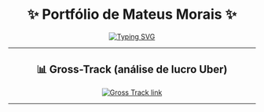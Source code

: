 <h1 align="center">
  ✨ Portfólio de Mateus Morais ✨
</h1>

<p align="center">
  <a href="https://portfolio-mateusmorais.netlify.app" target="_blank">
    <img src="https://readme-typing-svg.herokuapp.com?font=Fira+Code&size=22&pause=1000&color=36FF7B&center=true&vCenter=true&width=460&lines=👉+Clique+para+ver+meu+Portfólio" alt="Typing SVG" />
  </a>
</p>

---

<h2 align="center">📊 Gross-Track (análise de lucro Uber)</h2>

<p align="center">
  <a href="https://uber-gross-profit.netlify.app" target="_blank">
    <img src="https://readme-typing-svg.herokuapp.com?font=Fira+Code&size=20&pause=1000&color=F7D747&center=true&vCenter=true&width=460&lines=🚗+Veja+o+Gross-Track+em+ação" alt="Gross Track link" />
  </a>
</p>

---

